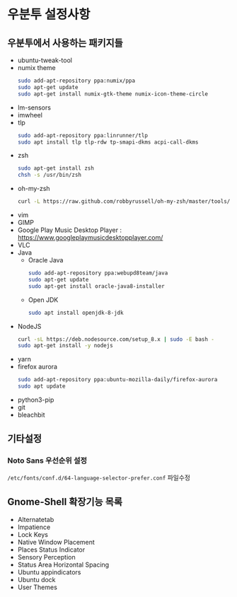 # 우분투 설정사항

## 우분투에서 사용하는 패키지들

- ubuntu-tweak-tool
- numix theme
  ```sh
  sudo add-apt-repository ppa:numix/ppa
  sudo apt-get update
  sudo apt-get install numix-gtk-theme numix-icon-theme-circle
  ```
- lm-sensors
- imwheel
- tlp
  ```sh
  sudo add-apt-repository ppa:linrunner/tlp
  sudo apt install tlp tlp-rdw tp-smapi-dkms acpi-call-dkms
  ```
- zsh
  ```sh
  sudo apt-get install zsh
  chsh -s /usr/bin/zsh
  ```
- oh-my-zsh
  ```sh
  curl -L https://raw.github.com/robbyrussell/oh-my-zsh/master/tools/install.sh | sh
  ```
- vim
- GIMP
- Google Play Music Desktop Player : <https://www.googleplaymusicdesktopplayer.com/>
- VLC
- Java
  - Oracle Java
    ```sh
    sudo add-apt-repository ppa:webupd8team/java
    sudo apt-get update
    sudo apt-get install oracle-java8-installer
    ```
  - Open JDK
    ```sh
    sudo apt install openjdk-8-jdk
    ```
- NodeJS
  ```sh
  curl -sL https://deb.nodesource.com/setup_8.x | sudo -E bash -
  sudo apt-get install -y nodejs
  ```
- yarn
- firefox aurora
  ```sh
  sudo add-apt-repository ppa:ubuntu-mozilla-daily/firefox-aurora
  sudo apt update
  ```
- python3-pip
- git
- bleachbit

## 기타설정

### Noto Sans 우선순위 설정

`/etc/fonts/conf.d/64-language-selector-prefer.conf` 파일수정

## Gnome-Shell 확장기능 목록

- Alternatetab
- Impatience
- Lock Keys
- Native Window Placement
- Places Status Indicator
- Sensory Perception
- Status Area Horizontal Spacing
- Ubuntu appindicators
- Ubuntu dock
- User Themes